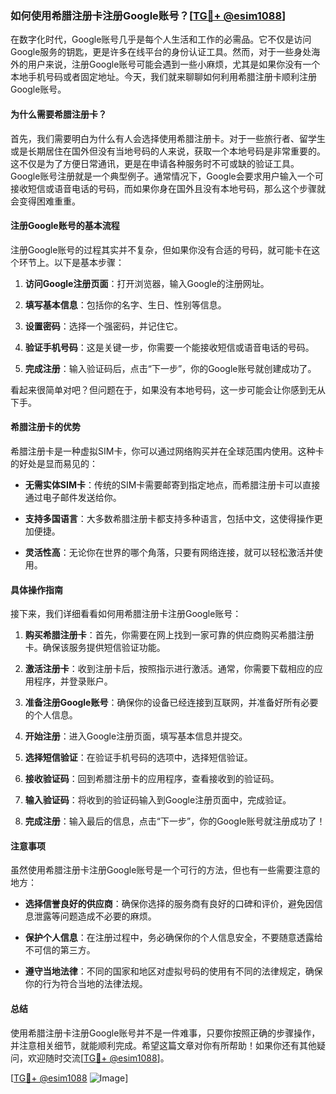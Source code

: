 ### 如何使用希腊注册卡注册Google账号？[[TG💪+ @esim1088](https://t.me/s/esim1088)]

在数字化时代，Google账号几乎是每个人生活和工作的必需品。它不仅是访问Google服务的钥匙，更是许多在线平台的身份认证工具。然而，对于一些身处海外的用户来说，注册Google账号可能会遇到一些小麻烦，尤其是如果你没有一个本地手机号码或者固定地址。今天，我们就来聊聊如何利用希腊注册卡顺利注册Google账号。

#### 为什么需要希腊注册卡？

首先，我们需要明白为什么有人会选择使用希腊注册卡。对于一些旅行者、留学生或是长期居住在国外但没有当地号码的人来说，获取一个本地号码是非常重要的。这不仅是为了方便日常通讯，更是在申请各种服务时不可或缺的验证工具。Google账号注册就是一个典型例子。通常情况下，Google会要求用户输入一个可接收短信或语音电话的号码，而如果你身在国外且没有本地号码，那么这个步骤就会变得困难重重。

#### 注册Google账号的基本流程

注册Google账号的过程其实并不复杂，但如果你没有合适的号码，就可能卡在这个环节上。以下是基本步骤：

1. **访问Google注册页面**：打开浏览器，输入Google的注册网址。
   
2. **填写基本信息**：包括你的名字、生日、性别等信息。

3. **设置密码**：选择一个强密码，并记住它。

4. **验证手机号码**：这是关键一步，你需要一个能接收短信或语音电话的号码。

5. **完成注册**：输入验证码后，点击“下一步”，你的Google账号就创建成功了。

看起来很简单对吧？但问题在于，如果没有本地号码，这一步可能会让你感到无从下手。

#### 希腊注册卡的优势

希腊注册卡是一种虚拟SIM卡，你可以通过网络购买并在全球范围内使用。这种卡的好处是显而易见的：

- **无需实体SIM卡**：传统的SIM卡需要邮寄到指定地点，而希腊注册卡可以直接通过电子邮件发送给你。
  
- **支持多国语言**：大多数希腊注册卡都支持多种语言，包括中文，这使得操作更加便捷。

- **灵活性高**：无论你在世界的哪个角落，只要有网络连接，就可以轻松激活并使用。

#### 具体操作指南

接下来，我们详细看看如何用希腊注册卡注册Google账号：

1. **购买希腊注册卡**：首先，你需要在网上找到一家可靠的供应商购买希腊注册卡。确保该服务提供短信验证功能。

2. **激活注册卡**：收到注册卡后，按照指示进行激活。通常，你需要下载相应的应用程序，并登录账户。

3. **准备注册Google账号**：确保你的设备已经连接到互联网，并准备好所有必要的个人信息。

4. **开始注册**：进入Google注册页面，填写基本信息并提交。

5. **选择短信验证**：在验证手机号码的选项中，选择短信验证。

6. **接收验证码**：回到希腊注册卡的应用程序，查看接收到的验证码。

7. **输入验证码**：将收到的验证码输入到Google注册页面中，完成验证。

8. **完成注册**：输入最后的信息，点击“下一步”，你的Google账号就注册成功了！

#### 注意事项

虽然使用希腊注册卡注册Google账号是一个可行的方法，但也有一些需要注意的地方：

- **选择信誉良好的供应商**：确保你选择的服务商有良好的口碑和评价，避免因信息泄露等问题造成不必要的麻烦。

- **保护个人信息**：在注册过程中，务必确保你的个人信息安全，不要随意透露给不可信的第三方。

- **遵守当地法律**：不同的国家和地区对虚拟号码的使用有不同的法律规定，确保你的行为符合当地的法律法规。

#### 总结

使用希腊注册卡注册Google账号并不是一件难事，只要你按照正确的步骤操作，并注意相关细节，就能顺利完成。希望这篇文章对你有所帮助！如果你还有其他疑问，欢迎随时交流[[TG💪+ @esim1088](https://t.me/s/esim1088)]。

[[TG💪+ @esim1088](https://t.me/s/esim1088) ![Image](https://i.postimg.cc/4NQfJmqS/Snipaste-2025-05-13-00-14-12.png)]